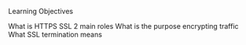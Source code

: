 Learning Objectives

What is HTTPS SSL 2 main roles
What is the purpose encrypting traffic
What SSL termination means